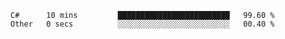 <!--START_SECTION:waka-->

```text
C#      10 mins         █████████████████████████   99.60 %
Other   0 secs          ░░░░░░░░░░░░░░░░░░░░░░░░░   00.40 %
```

<!--END_SECTION:waka-->
